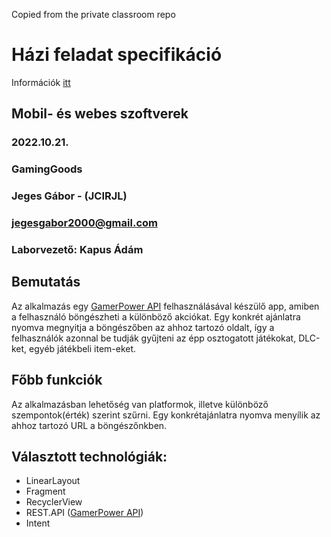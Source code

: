 Copied from the private classroom repo

# Házi feladat specifikáció

Információk [itt](https://viauac00.github.io/laborok/hf)

## Mobil- és webes szoftverek
### 2022.10.21.
### GamingGoods
### Jeges Gábor - (JCIRJL)
### jegesgabor2000@gmail.com 
### Laborvezető: Kapus Ádám

## Bemutatás

Az alkalmazás egy [GamerPower API](https://www.gamerpower.com/api-read) felhasználásával készülő app, amiben a felhasználó böngészheti a különböző akciókat.
Egy konkrét ajánlatra nyomva megnyitja a böngészőben az ahhoz tartozó oldalt, így a felhasználók azonnal be tudják gyűjteni az épp osztogatott játékokat, DLC-ket, egyéb játékbeli item-eket.

## Főbb funkciók

Az alkalmazásban lehetőség van platformok, illetve különböző szempontok(érték) szerint szűrni.
Egy konkrétajánlatra nyomva menyílik az ahhoz tartozó URL a böngészőnkben.

## Választott technológiák:

- LinearLayout
- Fragment
- RecyclerView
- REST.API ([GamerPower API](https://www.gamerpower.com/api-read))
- Intent